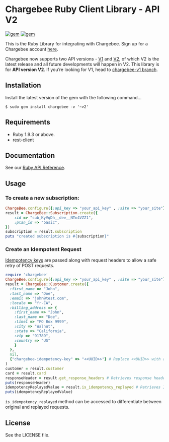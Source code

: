 # Chargebee Ruby Client Library - API V2

[![gem](https://img.shields.io/gem/v/chargebee.svg?maxAge=2592000)](https://rubygems.org/gems/chargebee)
[![gem](https://img.shields.io/gem/dtv/chargebee.svg?maxAge=2592000)](https://rubygems.org/gems/chargebee)

This is the Ruby Library for integrating with Chargebee. Sign up for a Chargebee account [here](https://www.chargebee.com).

Chargebee now supports two API versions - [V1](https://apidocs.chargebee.com/docs/api/v1) and [V2](https://apidocs.chargebee.com/docs/api), of which V2 is the latest release and all future developments will happen in V2. This library is for <b>API version V2</b>. If you’re looking for V1, head to [chargebee-v1 branch](https://github.com/chargebee/chargebee-ruby/tree/chargebee-v1).

## Installation

Install the latest version of the gem with the following command...

    $ sudo gem install chargebee -v '~>2'


## Requirements

* Ruby 1.9.3 or above.
* rest-client

## Documentation

See our [Ruby API Reference](https://apidocs.chargebee.com/docs/api?lang=ruby "API Reference").

## Usage

### To create a new subscription:

```ruby
ChargeBee.configure({:api_key => "your_api_key" , :site => "your_site"})
result = ChargeBee::Subscription.create({
	:id => "sub_KyVqDh__dev__NTn4VZZ1", 
	:plan_id => "basic", 
})
subscription = result.subscription
puts "created subscription is #{subscription}"
```

### Create an Idempotent Request

[Idempotency keys](https://apidocs.chargebee.com/docs/api) are passed along with request headers to allow a safe retry of POST requests. 

```ruby
require 'chargebee'
ChargeBee.configure({:api_key => "your_api_key" , :site => "your_site"})
result = ChargeBee::Customer.create({
  :first_name => "John",
  :last_name => "Doe",
  :email => "john@test.com",
  :locale => "fr-CA",
  :billing_address => {
    :first_name => "John",
    :last_name => "Doe",
    :line1 => "PO Box 9999",
    :city => "Walnut",
    :state => "California",
    :zip => "91789",
    :country => "US"
    }
  },
  nil,
  {"chargebee-idempotency-key" => "<<UUID>>"} # Replace <<UUID>> with a unique string
)
customer = result.customer
card = result.card
responseHeader = result.get_response_headers # Retrieves response headers
puts(responseHeader)
idempotencyReplayedValue = result.is_idempotency_replayed # Retrieves Idempotency replayed header value
puts(idempotencyReplayedValue)
```
`is_idempotency_replayed` method can be accessed to differentiate between original and replayed requests.

## License

See the LICENSE file.


